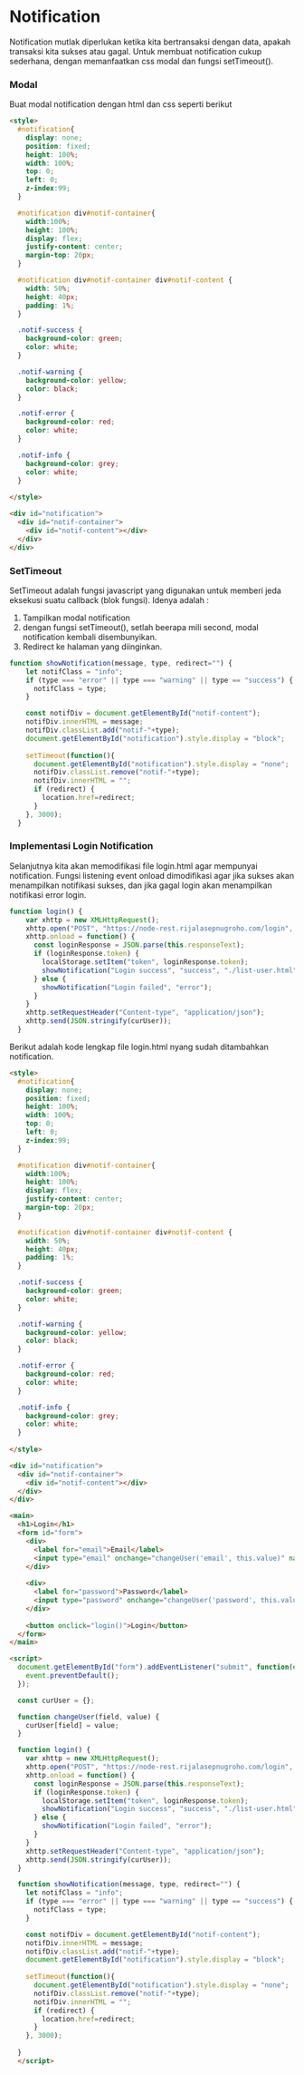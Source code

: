 # Notification

Notification mutlak diperlukan ketika kita bertransaksi dengan data, apakah transaksi kita sukses atau gagal. Untuk membuat notification cukup sederhana, dengan memanfaatkan css modal dan fungsi setTimeout().

### Modal

 Buat modal notification dengan html dan css seperti berikut

```html
<style>
  #notification{
    display: none;
    position: fixed;
    height: 100%;
    width: 100%;
    top: 0;
    left: 0;
    z-index:99;
  }

  #notification div#notif-container{
    width:100%;
    height: 100%;
    display: flex;
    justify-content: center;
    margin-top: 20px;
  }

  #notification div#notif-container div#notif-content {
    width: 50%;
    height: 40px;
    padding: 1%;
  }

  .notif-success {
    background-color: green;
    color: white;
  }

  .notif-warning {
    background-color: yellow;
    color: black;
  }

  .notif-error {
    background-color: red;
    color: white;
  }

  .notif-info {
    background-color: grey;
    color: white;
  }
  
</style>

<div id="notification">
  <div id="notif-container">
    <div id="notif-content"></div>
  </div>
</div>
```

### SetTimeout

SetTimeout adalah fungsi javascript yang digunakan untuk memberi jeda eksekusi suatu callback (blok fungsi). Idenya adalah : 

1. Tampilkan modal notification
2. dengan fungsi setTimeout(), setlah beerapa mili second, modal notification kembali disembunyikan.
3. Redirect ke halaman yang diinginkan.

```javascript
function showNotification(message, type, redirect="") {
    let notifClass = "info";
    if (type === "error" || type === "warning" || type == "success") {
      notifClass = type;
    }

    const notifDiv = document.getElementById("notif-content");
    notifDiv.innerHTML = message;
    notifDiv.classList.add("notif-"+type);
    document.getElementById("notification").style.display = "block";
    
    setTimeout(function(){
      document.getElementById("notification").style.display = "none";
      notifDiv.classList.remove("notif-"+type);
      notifDiv.innerHTML = ""; 
      if (redirect) {
        location.href=redirect;
      }
    }, 3000); 
  }
```

### Implementasi Login Notification

Selanjutnya kita akan memodifikasi file login.html agar mempunyai notification. Fungsi listening event onload dimodifikasi agar jika sukses akan menampilkan notifikasi sukses, dan jika gagal login akan menampilkan notifikasi error login. 

```javascript
function login() {
    var xhttp = new XMLHttpRequest();
    xhttp.open("POST", "https://node-rest.rijalasepnugroho.com/login", true);
    xhttp.onload = function() {
      const loginResponse = JSON.parse(this.responseText);
      if (loginResponse.token) {
        localStorage.setItem("token", loginResponse.token);
        showNotification("Login success", "success", "./list-user.html");
      } else {
        showNotification("Login failed", "error");
      }
    }
    xhttp.setRequestHeader("Content-type", "application/json");
    xhttp.send(JSON.stringify(curUser));
  }
```

Berikut adalah kode lengkap file login.html nyang sudah ditambahkan notification.

```html
<style>
  #notification{
    display: none;
    position: fixed;
    height: 100%;
    width: 100%;
    top: 0;
    left: 0;
    z-index:99;
  }

  #notification div#notif-container{
    width:100%;
    height: 100%;
    display: flex;
    justify-content: center;
    margin-top: 20px;
  }

  #notification div#notif-container div#notif-content {
    width: 50%;
    height: 40px;
    padding: 1%;
  }

  .notif-success {
    background-color: green;
    color: white;
  }

  .notif-warning {
    background-color: yellow;
    color: black;
  }

  .notif-error {
    background-color: red;
    color: white;
  }

  .notif-info {
    background-color: grey;
    color: white;
  }
  
</style>

<div id="notification">
  <div id="notif-container">
    <div id="notif-content"></div>
  </div>
</div>

<main>
  <h1>Login</h1>
  <form id="form">
    <div>
      <label for="email">Email</label>
      <input type="email" onchange="changeUser('email', this.value)" name="email" placeholder="email" required/>
    </div>
  
    <div>
      <label for="password">Password</label>
      <input type="password" onchange="changeUser('password', this.value)" name="password" placeholder="password" required/>
    </div>
  
    <button onclick="login()">Login</button>
  </form>
</main>

<script>
  document.getElementById("form").addEventListener("submit", function(event){
    event.preventDefault();
  });

  const curUser = {};

  function changeUser(field, value) {
    curUser[field] = value;
  }

  function login() {
    var xhttp = new XMLHttpRequest();
    xhttp.open("POST", "https://node-rest.rijalasepnugroho.com/login", true);
    xhttp.onload = function() {
      const loginResponse = JSON.parse(this.responseText);
      if (loginResponse.token) {
        localStorage.setItem("token", loginResponse.token);
        showNotification("Login success", "success", "./list-user.html");
      } else {
        showNotification("Login failed", "error");
      }
    }
    xhttp.setRequestHeader("Content-type", "application/json");
    xhttp.send(JSON.stringify(curUser));
  }

  function showNotification(message, type, redirect="") {
    let notifClass = "info";
    if (type === "error" || type === "warning" || type == "success") {
      notifClass = type;
    }

    const notifDiv = document.getElementById("notif-content");
    notifDiv.innerHTML = message;
    notifDiv.classList.add("notif-"+type);
    document.getElementById("notification").style.display = "block";
    
    setTimeout(function(){
      document.getElementById("notification").style.display = "none";
      notifDiv.classList.remove("notif-"+type);
      notifDiv.innerHTML = ""; 
      if (redirect) {
        location.href=redirect;
      }
    }, 3000);
    
  }
  </script>
```

